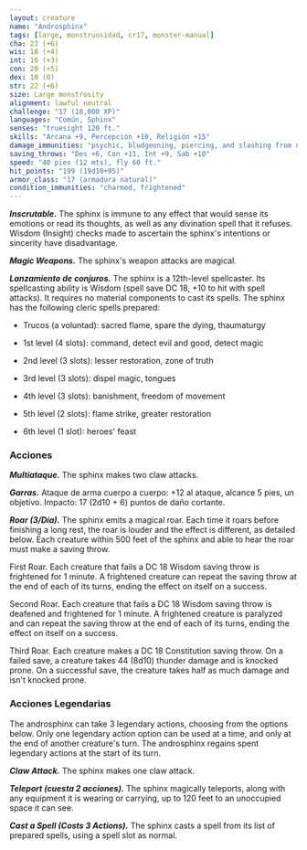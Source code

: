 ```yaml
---
layout: creature
name: "Androsphinx"
tags: [large, monstruosidad, cr17, monster-manual]
cha: 23 (+6)
wis: 18 (+4)
int: 16 (+3)
con: 20 (+5)
dex: 10 (0)
str: 22 (+6)
size: Large monstrosity
alignment: lawful neutral
challenge: "17 (18,000 XP)"
languages: "Común, Sphinx"
senses: "truesight 120 ft."
skills: "Arcana +9, Percepción +10, Religión +15"
damage_immunities: "psychic, bludgeoning, piercing, and slashing from nonmagical weapons"
saving_throws: "Des +6, Con +11, Int +9, Sab +10"
speed: "40 pies (12 mts), fly 60 ft."
hit_points: "199 (19d10+95)"
armor_class: "17 (armadura natural)"
condition_immunities: "charmed, frightened"
---
```


***Inscrutable.*** The sphinx is immune to any effect that would sense its emotions or read its thoughts, as well as any divination spell that it refuses. Wisdom (Insight) checks made to ascertain the sphinx's intentions or sincerity have disadvantage.

***Magic Weapons.*** The sphinx's weapon attacks are magical.

***Lanzamiento de conjuros.*** The sphinx is a 12th-level spellcaster. Its spellcasting ability is Wisdom (spell save DC 18, +10 to hit with spell attacks). It requires no material components to cast its spells. The sphinx has the following cleric spells prepared:

* Trucos (a voluntad): sacred flame, spare the dying, thaumaturgy

* 1st level (4 slots): command, detect evil and good, detect magic

* 2nd level (3 slots): lesser restoration, zone of truth

* 3rd level (3 slots): dispel magic, tongues

* 4th level (3 slots): banishment, freedom of movement

* 5th level (2 slots): flame strike, greater restoration

* 6th level (1 slot): heroes' feast

### Acciones

***Multiataque.*** The sphinx makes two claw attacks.

***Garras.*** Ataque de arma cuerpo a cuerpo: +12 al ataque, alcance 5 pies, un objetivo. Impacto: 17 (2d10 + 6) puntos de daño cortante.

***Roar (3/Día).*** The sphinx emits a magical roar. Each time it roars before finishing a long rest, the roar is louder and the effect is different, as detailed below. Each creature within 500 feet of the sphinx and able to hear the roar must make a saving throw.

First Roar. Each creature that fails a DC 18 Wisdom saving throw is frightened for 1 minute. A frightened creature can repeat the saving throw at the end of each of its turns, ending the effect on itself on a success.

Second Roar. Each creature that fails a DC 18 Wisdom saving throw is deafened and frightened for 1 minute. A frightened creature is paralyzed and can repeat the saving throw at the end of each of its turns, ending the effect on itself on a success.

Third Roar. Each creature makes a DC 18 Constitution saving throw. On a failed save, a creature takes 44 (8d10) thunder damage and is knocked prone. On a successful save, the creature takes half as much damage and isn't knocked prone.

### Acciones Legendarias

The androsphinx can take 3 legendary actions, choosing from the options below. Only one legendary action option can be used at a time, and only at the end of another creature's turn. The androsphinx regains spent legendary actions at the start of its turn.

***Claw Attack.*** The sphinx makes one claw attack.

***Teleport (cuesta 2 acciones).*** The sphinx magically teleports, along with any equipment it is wearing or carrying, up to 120 feet to an unoccupied space it can see.

***Cast a Spell (Costs 3 Actions).*** The sphinx casts a spell from its list of prepared spells, using a spell slot as normal.